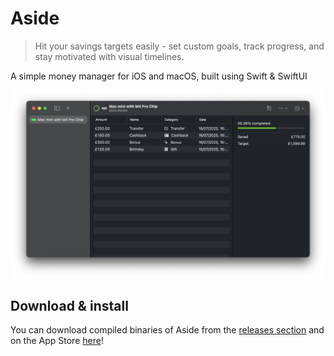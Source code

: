 # Aside
> Hit your savings targets easily - set custom goals, track progress, and stay motivated with visual timelines.

A simple money manager for iOS and macOS, built using Swift &amp; SwiftUI

![Screenshot](.github/screenshot.png)

## Download & install
You can download compiled binaries of Aside from the [releases section](https://github.com/jackdevey/aside/releases) and on the App Store [here](https://apps.apple.com/gb/app/aside/id1661539515)!
